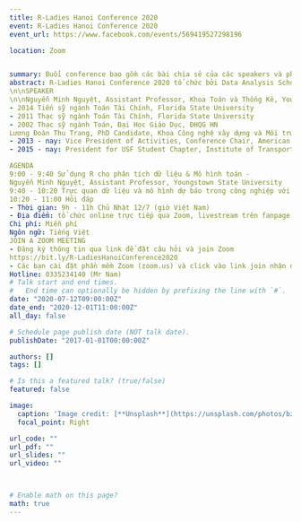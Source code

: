 ```yaml
---
title: R-Ladies Hanoi Conference 2020
event: R-Ladies Hanoi Conference 2020
event_url: https://www.facebook.com/events/569419527298196

location: Zoom


summary: Buổi conference bao gồm các bài chia sẻ của các speakers và phiên hỏi đáp
abstract: R-Ladies Hanoi Conference 2020 tổ chức bởi Data Analysis School, bao gồm các bài chia sẻ về phân tích dữ liệu, làm việc với mô hình, visualizing, estimating với R và phiên trao đổi, hỏi đáp.
\n\nSPEAKER
\n\nNguyễn Minh Nguyệt, Assistant Professor, Khoa Toán và Thống Kê, Youngstown State University
- 2014 Tiến sỹ ngành Toán Tài Chính, Florida State University
- 2011 Thạc sỹ ngành Toán Tài Chính, Florida State University
- 2002 Thạc sỹ ngành Toán, Đại Học Giáo Dục, ĐHQG HN
Lương Đoàn Thu Trang, PhD Candidate, Khoa Công nghệ xây dựng và Môi trường, University of South Florida
- 2013 - nay: Vice President of Activities, Conference Chair, American Society of Civil Engineers
- 2015 - nay: President for USF Student Chapter, Institute of Transportation Engineers, US

AGENDA
9:00 - 9:40 Sử dụng R cho phân tích dữ liệu & Mô hình toán -
Nguyễn Minh Nguyệt, Assistant Professor, Youngstown State University
9:40 - 10:20 Trực quan dữ liệu và mô hình dự báo trong công nghiệp với R - Lương Đoàn Thu Trang, PhD Candidate, University of South Florida
10:20 - 11:00 Hỏi đáp
- Thời gian: 9h - 11h Chủ Nhật 12/7 (giờ Việt Nam)
- Địa điểm: tổ chức online trực tiếp qua Zoom, livestream trên fanpage Data Analysis School
Chi phí: Miễn phí
Ngôn ngữ: Tiếng Việt
JOIN A ZOOM MEETING
- Đăng ký thông tin qua link để đặt câu hỏi và join Zoom
https://bit.ly/R-LadiesHanoiConference2020
- Các bạn cài đặt phần mềm Zoom (zoom.us) và click vào link join nhận qua email đăng ký để tham gia.
Hotline: 0335234140 (Mr Nam)
# Talk start and end times.
#   End time can optionally be hidden by prefixing the line with `#`.
date: "2020-07-12T09:00:00Z"
date_end: "2020-12-01T11:00:00Z"
all_day: false

# Schedule page publish date (NOT talk date).
publishDate: "2017-01-01T00:00:00Z"

authors: []
tags: []

# Is this a featured talk? (true/false)
featured: false

image:
  caption: 'Image credit: [**Unsplash**](https://unsplash.com/photos/bzdhc5b3Bxs)'
  focal_point: Right

url_code: ""
url_pdf: ""
url_slides: ""
url_video: ""



# Enable math on this page?
math: true
---
```

